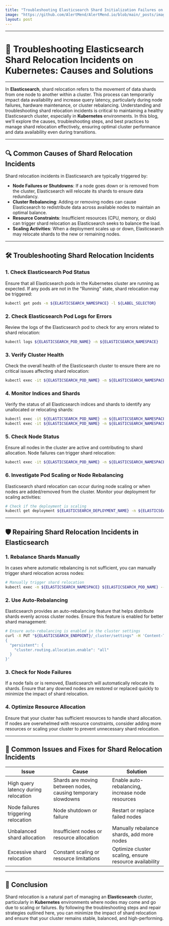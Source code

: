 ```yaml
---
title: "Troubleshooting Elasticsearch Shard Initialization Failures on Kubernetes"
image: "https://github.com/AlertMend/AlertMend.io/blob/main/_posts/images/elastic_search_shard_relocation_incidents.png?raw=true"
layout: post
---
```


---
# 🚨 **Troubleshooting Elasticsearch Shard Relocation Incidents on Kubernetes: Causes and Solutions**
---

In **Elasticsearch**, shard relocation refers to the movement of data shards from one node to another within a cluster. This process can temporarily impact data availability and increase query latency, particularly during node failures, hardware maintenance, or cluster rebalancing. Understanding and troubleshooting shard relocation incidents is critical to maintaining a healthy Elasticsearch cluster, especially in **Kubernetes** environments. In this blog, we’ll explore the causes, troubleshooting steps, and best practices to manage shard relocation effectively, ensuring optimal cluster performance and data availability even during transitions.

---

## 🔍 **Common Causes of Shard Relocation Incidents**

Shard relocation incidents in Elasticsearch are typically triggered by:
- **Node Failures or Shutdowns**: If a node goes down or is removed from the cluster, Elasticsearch will relocate its shards to ensure data redundancy.
- **Cluster Rebalancing**: Adding or removing nodes can cause Elasticsearch to redistribute data across available nodes to maintain an optimal balance.
- **Resource Constraints**: Insufficient resources (CPU, memory, or disk) can trigger shard relocation as Elasticsearch seeks to balance the load.
- **Scaling Activities**: When a deployment scales up or down, Elasticsearch may relocate shards to the new or remaining nodes.

---

## 🛠️ **Troubleshooting Shard Relocation Incidents**

### 1. **Check Elasticsearch Pod Status**
Ensure that all Elasticsearch pods in the Kubernetes cluster are running as expected. If any pods are not in the "Running" state, shard relocation may be triggered:
```bash
kubectl get pods -n ${ELASTICSEARCH_NAMESPACE} -l ${LABEL_SELECTOR}
```

### 2. **Check Elasticsearch Pod Logs for Errors**
Review the logs of the Elasticsearch pod to check for any errors related to shard relocation:
```bash
kubectl logs ${ELASTICSEARCH_POD_NAME} -n ${ELASTICSEARCH_NAMESPACE}
```

### 3. **Verify Cluster Health**
Check the overall health of the Elasticsearch cluster to ensure there are no critical issues affecting shard relocation:
```bash
kubectl exec -it ${ELASTICSEARCH_POD_NAME} -n ${ELASTICSEARCH_NAMESPACE} curl -X GET "http://localhost:9200/_cluster/health"
```

### 4. **Monitor Indices and Shards**
Verify the status of all Elasticsearch indices and shards to identify any unallocated or relocating shards:
```bash
kubectl exec -it ${ELASTICSEARCH_POD_NAME} -n ${ELASTICSEARCH_NAMESPACE} curl -X GET "http://localhost:9200/_cat/indices"
kubectl exec -it ${ELASTICSEARCH_POD_NAME} -n ${ELASTICSEARCH_NAMESPACE} curl -X GET "http://localhost:9200/_cat/shards"
```

### 5. **Check Node Status**
Ensure all nodes in the cluster are active and contributing to shard allocation. Node failures can trigger shard relocation:
```bash
kubectl exec -it ${ELASTICSEARCH_POD_NAME} -n ${ELASTICSEARCH_NAMESPACE} curl -X GET "http://localhost:9200/_cat/nodes"
```

### 6. **Investigate Pod Scaling or Node Rebalancing**
Elasticsearch shard relocation can occur during node scaling or when nodes are added/removed from the cluster. Monitor your deployment for scaling activities:
```bash
# Check if the deployment is scaling
kubectl get deployment ${ELASTICSEARCH_DEPLOYMENT_NAME} -n ${ELASTICSEARCH_NAMESPACE}
```

---

## 🛡️ **Repairing Shard Relocation Incidents in Elasticsearch**

### 1. **Rebalance Shards Manually**
In cases where automatic rebalancing is not sufficient, you can manually trigger shard relocation across nodes:
```bash
# Manually trigger shard relocation
kubectl exec -n ${ELASTICSEARCH_NAMESPACE} ${ELASTICSEARCH_POD_NAME} -- curl -X POST "http://localhost:9200/_cluster/reroute?retry_failed=true"
```

### 2. **Use Auto-Rebalancing**
Elasticsearch provides an auto-rebalancing feature that helps distribute shards evenly across cluster nodes. Ensure this feature is enabled for better shard management:
```bash
# Ensure auto-rebalancing is enabled in the cluster settings
curl -X PUT "${ELASTICSEARCH_ENDPOINT}/_cluster/settings" -H 'Content-Type: application/json' -d '
{
  "persistent": {
    "cluster.routing.allocation.enable": "all"
  }
}'
```

### 3. **Check for Node Failures**
If a node fails or is removed, Elasticsearch will automatically relocate its shards. Ensure that any downed nodes are restored or replaced quickly to minimize the impact of shard relocation.

### 4. **Optimize Resource Allocation**
Ensure that your cluster has sufficient resources to handle shard allocation. If nodes are overwhelmed with resource constraints, consider adding more resources or scaling your cluster to prevent unnecessary shard relocation.

---

## 🔄 **Common Issues and Fixes for Shard Relocation Incidents**

| **Issue**                              | **Cause**                                      | **Solution**                                      |
|----------------------------------------|------------------------------------------------|---------------------------------------------------|
| High query latency during relocation   | Shards are moving between nodes, causing temporary slowdowns | Enable auto-rebalancing, increase node resources |
| Node failures triggering relocation    | Node shutdown or failure                       | Restart or replace failed nodes                   |
| Unbalanced shard allocation            | Insufficient nodes or resource allocation      | Manually rebalance shards, add more nodes         |
| Excessive shard relocation             | Constant scaling or resource limitations       | Optimize cluster scaling, ensure resource availability |

---

## 🚀 **Conclusion**

Shard relocation is a natural part of managing an **Elasticsearch** cluster, particularly in **Kubernetes** environments where nodes may come and go due to scaling or failures. By following the troubleshooting steps and repair strategies outlined here, you can minimize the impact of shard relocation and ensure that your cluster remains stable, balanced, and high-performing.
